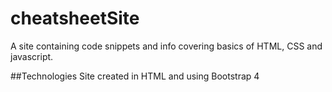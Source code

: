 # cheatsheetSite
A site containing code snippets and info covering basics of HTML, CSS and javascript.

##Technologies
Site created in HTML and using Bootstrap 4
